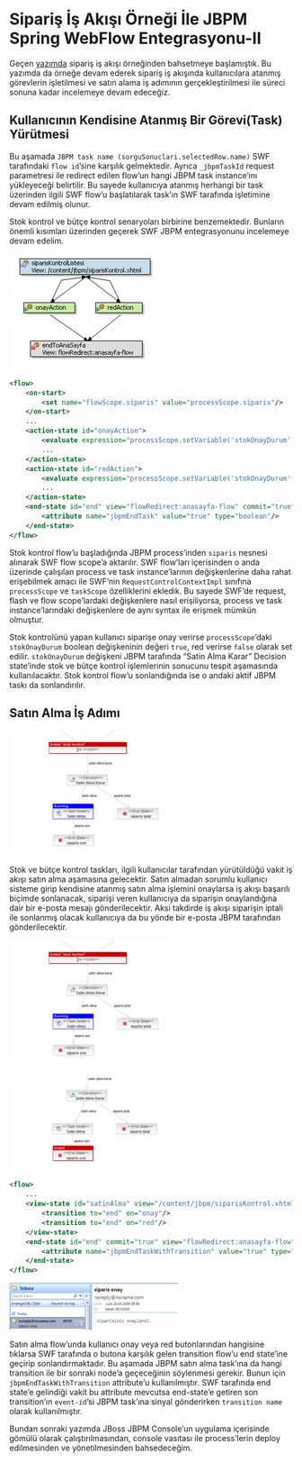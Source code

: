 # Sipariş İş Akışı Örneği İle JBPM Spring WebFlow Entegrasyonu-II

Geçen [yazımda](20090402_siparis-is-akisi-ornegi-ile-jbpm-spring-webflow-entegrasyonu-i.md) sipariş iş akışı örneğinden 
bahsetmeye başlamıştık. Bu yazımda da örneğe devam ederek sipariş iş akışında kullanıcılara atanmış görevlerin işletilmesi 
ve satın alama iş adımının gerçekleştirilmesi ile süreci sonuna kadar incelemeye devam edeceğiz.

## Kullanıcının Kendisine Atanmış Bir Görevi(Task) Yürütmesi

Bu aşamada `JBPM task name (sorguSonuclari.selectedRow.name)` SWF tarafındaki `flow id`’sine karşılık gelmektedir. Ayrıca 
`_jbpmTaskId` request parametresi ile redirect edilen flow’un hangi JBPM task instance’ını yükleyeceği belirtilir. Bu 
sayede kullanıcıya atanmış herhangi bir task üzerinden ilgili SWF flow’u başlatılarak task’ın SWF tarafında işletimine 
devam edilmiş olunur.

Stok kontrol ve bütçe kontrol senaryoları birbirine benzemektedir. Bunların önemli kısımları üzerinden geçerek SWF JBPM 
entegrasyonunu incelemeye devam edelim.

![](images/jbpm-swf-2-01.png)

```xml
<flow> 
    <on-start> 
        <set name="flowScope.siparis" value="processScope.siparis"/> 
    </on-start> 
    ... 
    <action-state id="onayAction"> 
        <evaluate expression="processScope.setVariable('stokOnayDurum', new Boolean(true))"/> 
        ... 
    </action-state> 
    <action-state id="redAction"> 
        <evaluate expression="processScope.setVariable('stokOnayDurum', new Boolean(false))"/> 
        ... 
    </action-state> 
    <end-state id="end" view="flowRedirect:anasayfa-flow" commit="true"> 
        <attribute name="jbpmEndTask" value="true" type="boolean"/> 
    </end-state> 
</flow>
```

Stok kontrol flow’u başladığında JBPM process’inden `siparis` nesnesi alınarak 
SWF flow scope’a aktarılır. SWF flow’ları içerisinden o anda üzerinde çalışılan process ve task instance’larının 
değişkenlerine daha rahat erişebilmek amacı ile SWF’nin `RequestControlContextImpl` sınıfına `processScope` ve `taskScope` 
özelliklerini ekledik. Bu sayede SWF’de request, flash ve flow scope’lardaki değişkenlere nasıl erişiliyorsa, process ve 
task instance’larındaki değişkenlere de aynı syntax ile erişmek mümkün olmuştur.

Stok kontrolünü yapan kullanıcı siparişe onay verirse `processScope`’daki `stokOnayDurum` boolean değişkeninin değeri 
`true`, red verirse `false` olarak set edilir. `stokOnayDurum` değişkeni JBPM tarafında “Satin Alma Karar” Decision 
state’inde stok ve bütçe kontrol işlemlerinin sonucunu tespit aşamasında kullanılacaktır. Stok kontrol flow’u sonlandığında 
ise o andaki aktif JBPM taskı da sonlandırılır.

## Satın Alma İş Adımı

![](images/jbpm-swf-2-02.png)

Stok ve bütçe kontrol taskları, ilgili kullanıcılar tarafından yürütüldüğü vakit iş akışı satın alma aşamasına gelecektir. 
Satın almadan sorumlu kullanıcı sisteme girip kendisine atanmış satın alma işlemini onaylarsa iş akışı başarılı biçimde 
sonlanacak, siparişi veren kullanıcıya da siparişin onaylandığına dair bir e-posta mesajı gönderilecektir. Aksi takdirde 
iş akışı siparişin iptali ile sonlanmış olacak kullanıcıya da bu yönde bir e-posta JBPM tarafından gönderilecektir.

![](images/jbpm-swf-2-02.png)

![](images/jbpm-swf-2-03.png)

```xml
<flow> 
    ... 
    <view-state id="satinAlma" view="/content/jbpm/siparisKontrol.xhtml"> 
        <transition to="end" on="onay"/> 
        <transition to="end" on="red"/> 
    </view-state> 
    <end-state id="end" commit="true" view="flowRedirect:anasayfa-flow"> 
        <attribute name="jbpmEndTaskWithTransition" value="true" type="boolean"/> 
    </end-state> 
</flow>
```

![](images/jbpm-swf-2-04.png)

Satın alma flow’unda kullanıcı onay veya red butonlarından hangisine tıklarsa SWF tarafında o butona karşılık gelen 
transition flow’u end state’ine geçirip sonlandırmaktadır. Bu aşamada JBPM satın alma task’ına da hangi transition ile 
bir sonraki node’a geçeceğinin söylenmesi gerekir. Bunun için `jbpmEndTaskWithTransition` attribute’u kullanılmıştır. 
SWF tarafında end state’e gelindiği vakit bu attribute mevcutsa end-state’e getiren son transition’ın `event-id`’si JBPM 
task’ına sinyal gönderirken `transition name` olarak kullanılmıştır.

Bundan sonraki yazımda JBoss JBPM Console’un uygulama içerisinde gömülü olarak çalıştırılmasından, console vasıtası ile 
process’lerin deploy edilmesinden ve yönetilmesinden bahsedeceğim.


